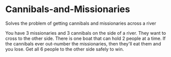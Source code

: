 # Cannibals-and-Missionaries
Solves the problem of getting cannibals and missionaries across a river

You have 3 missionaries and 3 cannibals on the side of a river. They want to cross to the other side. There is one boat that can
hold 2 people at a time. If the cannibals ever out-number the missionaries, then they'll eat them and you lose. 
Get all 6 people to the other side safely to win.
